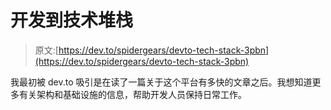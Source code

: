 # 开发到技术堆栈

> 原文:[https://dev.to/spidergears/devto-tech-stack-3pbn](https://dev.to/spidergears/devto-tech-stack-3pbn)

我最初被 dev.to 吸引是在读了一篇关于这个平台有多快的文章之后。我想知道更多有关架构和基础设施的信息，帮助开发人员保持日常工作。